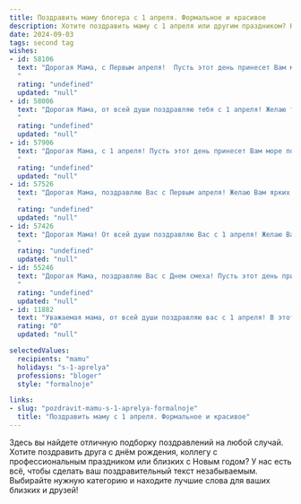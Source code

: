 ```yaml
---
title: Поздравить маму блогера с 1 апреля. Формальное и красивое
description: Хотите поздравить маму с 1 апреля или другим праздником? Наш ИИ создаст незабываемое поздравление, а вы обязательно выделитесь среди других.  
date: 2024-09-03
tags: second tag
wishes:
- id: 58106
  text: "Дорогая Мама, с Первым апреля!  Пусть этот день принесет Вам множество улыбок, приятных сюрпризов и новых творческих идей.  Желаю Вам  успехов в Вашей  блогерской деятельности,  ярких и  вдохновляющих  контентов,  и  большого  числа  преданных  подписчиков!
  "
  rating: "undefined"
  updated: "null"
- id: 58006
  text: "Дорогая Мама, от всей души поздравляю тебя с 1 апреля! Желаю тебе ярких и позитивных событий, новых идей для блога и всегда радостного настроения!
  "
  rating: "undefined"
  updated: "null"
- id: 57906
  text: "Дорогая Мама, с 1 апреля! Пусть этот день принесет Вам море позитивных эмоций, новых идей для блога и вдохновения на новые творческие проекты.  Желаю Вам успеха в Вашем  деле, ярких событий и  радости от общения с  Вашей аудиторией.
  "
  rating: "undefined"
  updated: "null"
- id: 57526
  text: "Дорогая Мама, поздравляю Вас с Первым апреля! Желаю Вам ярких идей, вдохновения и успешных проектов в Вашем творческом блоге. Пусть Ваша работа приносит радость Вам и Вашим читателям.
  "
  rating: "undefined"
  updated: "null"
- id: 57426
  text: "Дорогая Мама! От всей души поздравляю Вас с 1 апреля! Желаю Вам ярких и запоминающихся событий, творческих успехов в вашем блоге и, конечно же, море позитива и радости! Пусть каждый день будет наполнен вдохновением и новыми идеями.
  "
  rating: "undefined"
  updated: "null"
- id: 55246
  text: "Дорогая Мама, поздравляю Вас с Днем смеха! Пусть этот день принесет Вам море улыбок, позитива и приятных моментов. Желаю, чтобы Ваши блоги продолжали радовать подписчиков своим творчеством, искрометным юмором и вдохновляющими идеями. С праздником!
  "
  rating: "undefined"
  updated: "null"
- id: 11882
  text: "Уважаемая мама, от всей души поздравляю вас с 1 апреля! В этот светлый и радостный день хочу пожелать вам неиссякаемого творческого вдохновения и успехов в вашей увлекательной профессии блогера. Пусть каждый ваш пост находит отклик в сердцах читателей, а ваш блог процветает и расширяет границы. С любовью и уважением!"
  rating: "0"
  updated: "null"

selectedValues:
  recipients: "mamu"
  holidays: "s-1-aprelya"
  professions: "bloger"
  style: "formalnoje"

links:
- slug: "pozdravit-mamu-s-1-aprelya-formalnoje"
  title: "Поздравить маму с 1 апреля. Формальное и красивое"
---
```


Здесь вы найдете отличную подборку поздравлений на любой случай. 
Хотите поздравить друга с днём рождения, коллегу с профессиональным праздником или близких с Новым годом? У нас есть всё, чтобы сделать ваш поздравительный текст незабываемым. Выбирайте нужную категорию и находите лучшие слова для ваших близких и друзей!
